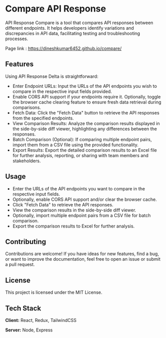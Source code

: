 # Compare API Response

API Response Compare is a tool that compares API responses between different endpoints. It helps developers identify variations and discrepancies in API data, facilitating testing and troubleshooting processes.

Page link : https://dineshkumar6452.github.io/compare/

## Features
Using API Response Delta is straightforward:

* Enter Endpoint URLs: Input the URLs of the API endpoints you wish to compare in the respective input fields provided.
* Enable CORS API support if your endpoints require it. Optionally, toggle the browser cache clearing feature to ensure fresh data retrieval during comparisons.
* Fetch Data: Click the "Fetch Data" button to retrieve the API responses from the specified endpoints.
* View Comparison Results: Analyze the comparison results displayed in the side-by-side diff viewer, highlighting any differences between the responses.
* Batch Comparison (Optional): If comparing multiple endpoint pairs, import them from a CSV file using the provided functionality.
* Export Results: Export the detailed comparison results to an Excel file for further analysis, reporting, or sharing with team members and stakeholders.

## Usage

* Enter the URLs of the API endpoints you want to compare in the respective input fields.
* Optionally, enable CORS API support and/or clear the browser cache.
* Click "Fetch Data" to retrieve the API responses.
* View the comparison results in the side-by-side diff viewer.
* Optionally, import multiple endpoint pairs from a CSV file for batch comparison.
* Export the comparison results to Excel for further analysis.

## Contributing
Contributions are welcome! If you have ideas for new features, find a bug, or want to improve the documentation, feel free to open an issue or submit a pull request.

## License
This project is licensed under the MIT License.


## Tech Stack

**Client:** React, Redux, TailwindCSS

**Server:** Node, Express
